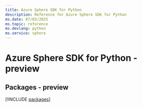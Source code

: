 ```yaml
---
title: Azure Sphere SDK for Python
description: Reference for Azure Sphere SDK for Python
ms.date: 07/03/2025
ms.topic: reference
ms.devlang: python
ms.service: sphere
---
```

# Azure Sphere SDK for Python - preview
## Packages - preview
[!INCLUDE [packages](sphere-index.md)]